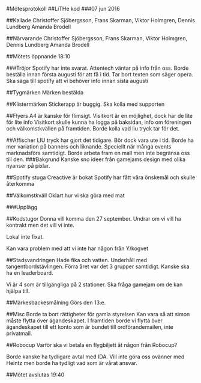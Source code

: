 #Mötesprotokoll
##LiTHe kod
###07 jun 2016

##Kallade
Christoffer Sjöbergsson, Frans Skarman, Viktor Holmgren, Dennis Lundberg Amanda Brodell

##Närvarande
Christoffer Sjöbergsson, Frans Skarman, Viktor Holmgren, Dennis Lundberg Amanda Brodell

##Mötets öppnande
18:10

###Tröjor
Spotify har inte svarat. Attentech väntar på info från oss.
Borde beställa innan första augusti för att få i tid.
Tar bort texten som säger opera.
Ska säga till spotify att vi behöver info innan sista augusti

##Tygmärken
Märken bestälda

##Klistermärken
Stickerapp är buggig. Ska kolla med supporten

##Flyers
A4 är kanske för flimsigt. Visitkort är en möjlighet, dock har de lite för lite info
Visitkort skulle kunna ha logga på baksidan, info om föreningen och välkomstkvällen
på framtiden.
Borde kolla vad liu tryck tar för det.

##Affischer
LIU tryck har gjort det tidigare. Bör dock vara ute i tid.
Borde ha mer variation på banners och liknande. Speciellt när många events marknadsförs
samtidigt. Borde arbeta fram en mall men inte begränsa oss till den. 
###Bakgrund
Kanske sno ideer från gamejams design med olika nyanser på pixlar.

##Spotify stuga
Creactive är bokat
Spotify har fått våra önskemål och skulle återkomma

##Välkomstkväll
Oklart hur vi ska göra med mat

###Upplägg

##Kodstugor
Donna vill komma den 27 september. Undrar om  vi vill ha kontrakt men det vill vi inte.

Lokal inte fixat.

Kan vara problem med att vi inte har någon från Y/kogvet


##Stadsvandringen
Hade fika och vatten. Underhåll med tangentbordstävlingen.
Förra året var det 3 grupper samtidigt.
Kanske ska ha en leaderboard.

Vi är 4 som är tillgängliga på 2 stationer. Ska fråga gamejam om de kan hjälpa till.


##Märkesbackesmålning
Görs den 13:e.  

##Misc
Borde ta bort rättigheter för gamla styrelsen
Kan vara så att simon måste flytta över ägandeskapet.
I framtiden borde vi flytta över ägandeskapet till ett konto som är bundet till 
ordförandemailen, inte privatmail.


##Robocup
Varför ska vi betala en flygbiljett åt någon från Robocup?

Borde kanske  ha tydligare avtal  med IDA. Vill inte göra oss ovänner med Heintz
men borde ha tydligt vad  som är vårat ansvar.

##Mötet avslutas
19:40

